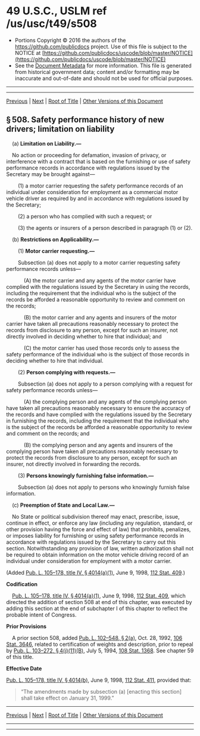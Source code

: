 ---
---

# 49 U.S.C., USLM ref /us/usc/t49/s508

* Portions Copyright © 2016 the authors of the https://github.com/publicdocs project.
  Use of this file is subject to the NOTICE at [https://github.com/publicdocs/uscode/blob/master/NOTICE](https://github.com/publicdocs/uscode/blob/master/NOTICE)
* See the [Document Metadata](././../../../../../..//README.md) for more information.
  This file is generated from historical government data; content and/or formatting may be inaccurate and out-of-date and should not be used for official purposes.

----------
----------

[Previous](./../../../../../..//us/usc/t49/stI/ch5/schI/m__us_usc_t49_s507.md) | [Next](./../../../../../..//us/usc/t49/stI/ch5/schII/m__us_usc_t49_stI_ch5_schII.md) | [Root of Title](./../../../../../../) | [Other Versions of this Document](https://publicdocs.github.io/go/links?ns=uslm&ref=%2Fus%2Fusc%2Ft49%2Fs508)

## § 508. Safety performance history of new drivers; limitation on liability

    (a) __Limitation on Liability.—__ 

    No action or proceeding for defamation, invasion of privacy, or interference with a contract that is based on the furnishing or use of safety performance records in accordance with regulations issued by the Secretary may be brought against—

        (1) a motor carrier requesting the safety performance records of an individual under consideration for employment as a commercial motor vehicle driver as required by and in accordance with regulations issued by the Secretary;

        (2) a person who has complied with such a request; or

        (3) the agents or insurers of a person described in paragraph (1) or (2).

    (b) __Restrictions on Applicability.—__ 

        (1) __Motor carrier requesting.—__ 

        Subsection (a) does not apply to a motor carrier requesting safety performance records unless—

            (A) the motor carrier and any agents of the motor carrier have complied with the regulations issued by the Secretary in using the records, including the requirement that the individual who is the subject of the records be afforded a reasonable opportunity to review and comment on the records;

            (B) the motor carrier and any agents and insurers of the motor carrier have taken all precautions reasonably necessary to protect the records from disclosure to any person, except for such an insurer, not directly involved in deciding whether to hire that individual; and

            (C) the motor carrier has used those records only to assess the safety performance of the individual who is the subject of those records in deciding whether to hire that individual.

        (2) __Person complying with requests.—__ 

        Subsection (a) does not apply to a person complying with a request for safety performance records unless—

            (A) the complying person and any agents of the complying person have taken all precautions reasonably necessary to ensure the accuracy of the records and have complied with the regulations issued by the Secretary in furnishing the records, including the requirement that the individual who is the subject of the records be afforded a reasonable opportunity to review and comment on the records; and

            (B) the complying person and any agents and insurers of the complying person have taken all precautions reasonably necessary to protect the records from disclosure to any person, except for such an insurer, not directly involved in forwarding the records.

        (3) __Persons knowingly furnishing false information.—__ 

        Subsection (a) does not apply to persons who knowingly furnish false information.

    (c) __Preemption of State and Local Law.—__ 

    No State or political subdivision thereof may enact, prescribe, issue, continue in effect, or enforce any law (including any regulation, standard, or other provision having the force and effect of law) that prohibits, penalizes, or imposes liability for furnishing or using safety performance records in accordance with regulations issued by the Secretary to carry out this section. Notwithstanding any provision of law, written authorization shall not be required to obtain information on the motor vehicle driving record of an individual under consideration for employment with a motor carrier.

(Added [Pub. L. 105–178, title IV, § 4014(a)(1)][/us/pl/105/178/s4014/a/1], June 9, 1998, [112 Stat. 409][/us/stat/112/409].)

 __Codification__ 

    [Pub. L. 105–178, title IV, § 4014(a)(1)][/us/pl/105/178/s4014/a/1], June 9, 1998, [112 Stat. 409][/us/stat/112/409], which directed the addition of section 508 at end of this chapter, was executed by adding this section at the end of subchapter I of this chapter to reflect the probable intent of Congress.

 __Prior Provisions__ 

    A prior section 508, added [Pub. L. 102–548, § 2(a)][/us/pl/102/548/s2/a], Oct. 28, 1992, [106 Stat. 3646][/us/stat/106/3646], related to certification of weights and description, prior to repeal by [Pub. L. 103–272, § 4(j)(11)(B)][/us/pl/103/272/s4/j/11/B], July 5, 1994, [108 Stat. 1368][/us/stat/108/1368]. See chapter 59 of this title.

 __Effective Date__ 

[Pub. L. 105–178, title IV, § 4014(b)][/us/pl/105/178/s4014/b], June 9, 1998, [112 Stat. 411][/us/stat/112/411], provided that: 

> “The amendments made by subsection (a) \[enacting this section\] shall take effect on January 31, 1999.”

----------

[Previous](./../../../../../..//us/usc/t49/stI/ch5/schI/m__us_usc_t49_s507.md) | [Next](./../../../../../..//us/usc/t49/stI/ch5/schII/m__us_usc_t49_stI_ch5_schII.md) | [Root of Title](./../../../../../../) | [Other Versions of this Document](https://publicdocs.github.io/go/links?ns=uslm&ref=%2Fus%2Fusc%2Ft49%2Fs508)

----------
----------

[/us/pl/105/178/s4014/a/1]: https://publicdocs.github.io/go/links?ns=uslm&ref=%2Fus%2Fpl%2F105%2F178%2Fs4014%2Fa%2F1
[/us/stat/112/409]: https://publicdocs.github.io/go/links?ns=uslm&ref=%2Fus%2Fstat%2F112%2F409
[/us/pl/105/178/s4014/a/1]: https://publicdocs.github.io/go/links?ns=uslm&ref=%2Fus%2Fpl%2F105%2F178%2Fs4014%2Fa%2F1
[/us/stat/112/409]: https://publicdocs.github.io/go/links?ns=uslm&ref=%2Fus%2Fstat%2F112%2F409
[/us/pl/102/548/s2/a]: https://publicdocs.github.io/go/links?ns=uslm&ref=%2Fus%2Fpl%2F102%2F548%2Fs2%2Fa
[/us/stat/106/3646]: https://publicdocs.github.io/go/links?ns=uslm&ref=%2Fus%2Fstat%2F106%2F3646
[/us/pl/103/272/s4/j/11/B]: https://publicdocs.github.io/go/links?ns=uslm&ref=%2Fus%2Fpl%2F103%2F272%2Fs4%2Fj%2F11%2FB
[/us/stat/108/1368]: https://publicdocs.github.io/go/links?ns=uslm&ref=%2Fus%2Fstat%2F108%2F1368
[/us/pl/105/178/s4014/b]: https://publicdocs.github.io/go/links?ns=uslm&ref=%2Fus%2Fpl%2F105%2F178%2Fs4014%2Fb
[/us/stat/112/411]: https://publicdocs.github.io/go/links?ns=uslm&ref=%2Fus%2Fstat%2F112%2F411



